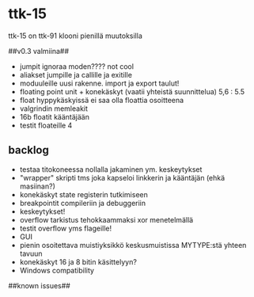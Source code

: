 # ttk-15 #
ttk-15 on ttk-91 klooni pienillä muutoksilla

##v0.3 valmiina##
 * jumpit ignoraa moden???? not cool
 * aliakset jumpille ja callille ja exitille 
 * moduuleille uusi rakenne. import ja export taulut!
 * floating point unit + konekäskyt    (vaatii yhteistä suunnittelua)       5,6 : 5.5
 * float hyppykäskyissä ei saa olla floattia osoitteena
 * valgrindin memleakit
 * 16b floatit kääntäjään
 * testit floateille                                                        4


## backlog ##
 * testaa titokoneessa nollalla jakaminen ym. keskeytykset
 * "wrapper" skripti tms joka kapseloi linkkerin ja kääntäjän (ehkä masiinan?)
 * konekäskyt state registerin tutkimiseen
 * breakpointit compileriin ja debuggeriin
 * keskeytykset!
 * overflow tarkistus tehokkaammaksi xor menetelmällä
 * testit overflow yms flageille!
 * GUI 
 * pienin osoitettava muistiyksikkö keskusmuistissa MYTYPE:stä yhteen tavuun
 * konekäskyt 16 ja 8 bitin käsittelyyn?
 * Windows compatibility

##known issues##


